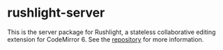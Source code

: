 # rushlight-server

This is the server package for Rushlight, a stateless collaborative editing
extension for CodeMirror 6. See the
[repository](https://github.com/ekzhang/rushlight) for more information.
